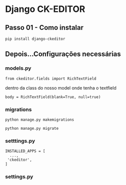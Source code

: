 # Django CK-EDITOR

## Passo 01 - Como instalar
```
pip install django-ckeditor
```

## Depois...Configurações necessárias

### models.py 
```
from ckeditor.fields import RichTextField
```

dentro da class do nosso model onde tenha o textfield

```
body = RichTextField(blank=True, null=true)
```

### migrations
```
python manage.py makemigrations
```

```
python manage.py migrate
```

### setttings.py

```
INSTALLED_APPS = [
  ...,
 'ckeditor',
]
```






### settings.py


